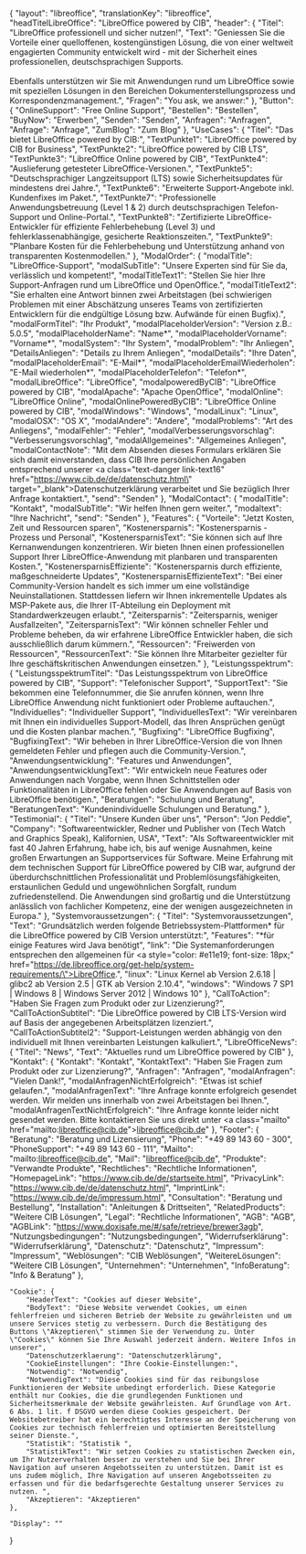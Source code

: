 {
    "layout": "libreoffice",
	"translationKey": "libreoffice",
    "headTitelLibreOffice": "LibreOffice powered by CIB",
    "header": {
        "Titel": "LibreOffice professionell und sicher nutzen!",
        "Text": "Geniessen Sie die Vorteile einer quelloffenen, kostengünstigen Lösung, die von einer weltweit engagierten Community entwickelt wird - mit der Sicherheit eines professionellen, deutschsprachigen Supports. <br><br> Ebenfalls unterstützen wir Sie mit Anwendungen rund um LibreOffice sowie mit speziellen Lösungen in den Bereichen Dokumenterstellungsprozess und Korrespondenzmanagement.",
        "Fragen": "You ask, we answer:"
    },
    "Button": {
        "OnlineSupport": "Free Online Support",
        "Bestellen": "Bestellen",
        "BuyNow": "Erwerben",
        "Senden": "Senden",
        "Anfragen": "Anfragen",
        "Anfrage": "Anfrage",
        "ZumBlog": "Zum Blog"
    },
    "UseCases": {
        "Titel": "Das bietet LibreOffice powered by CIB:",
        "TextPunkte1": "LibreOffice powered by CIB for Business",
        "TextPunkte2": "LibreOffice powered by CIB LTS",
        "TextPunkte3": "LibreOffice Online powered by CIB",
        "TextPunkte4": "Auslieferung getesteter LibreOffice-Versionen.",
        "TextPunkte5": "Deutschsprachiger Langzeitsupport (LTS) sowie Sicherheitsupdates für mindestens drei Jahre.",
        "TextPunkte6": "Erweiterte Support-Angebote inkl. Kundenfixes im Paket.",
        "TextPunkte7": "Professionelle Anwendungsbetreuung (Level 1 & 2) durch deutschsprachigen Telefon-Support und Online-Portal.",
        "TextPunkte8": "Zertifizierte LibreOffice-Entwickler für effiziente Fehlerbehebung (Level 3) und fehlerklassenabhängige, gesicherte Reaktionszeiten.",
        "TextPunkte9": "Planbare Kosten für die Fehlerbehebung und Unterstützung anhand von transparenten Kostenmodellen."
    },
    "ModalOrder": {
        "modalTitle": "LibreOffice-Support",
        "modalSubTitle": "Unsere Experten sind für Sie da, verlässlich und kompetent!",
        "modalTitleText1": "Stellen Sie hier Ihre Support-Anfragen rund um LibreOffice und OpenOffice.",
        "modalTitleText2": "Sie erhalten eine Antwort binnen zwei Arbeitstagen (bei schwierigen Problemen mit einer Abschätzung unseres Teams von zertifizierten Entwicklern für die endgültige Lösung bzw. Aufwände für einen Bugfix).",
        "modalFormTitel": "Ihr Produkt",
        "modalPlaceholderVersion": "Version z.B.: 5.0.5",
        "modalPlaceholderName": "Name*",
        "modalPlaceholderVorname": "Vorname*",
        "modalSystem": "Ihr System",
        "modalProblem": "Ihr Anliegen",
        "DetailsAnliegen": "Details zu Ihrem Anliegen",
        "modalDetails": "Ihre Daten",
        "modalPlaceholderEmail": "E-Mail*",
        "modalPlaceholderEmailWiederholen": "E-Mail wiederholen*",
        "modalPlaceholderTelefon": "Telefon*",
        "modalLibreOffice": "LibreOffice",
        "modalpoweredByCIB": "LibreOffice powered by CIB",
        "modalApache": "Apache OpenOffice",
        "modalOnline": "LibreOffice Online",
        "modalOnlinePoweredByCIB": "LibreOffice Online powered by CIB",
        "modalWindows": "Windows",
        "modalLinux": "Linux",
        "modalOSX": "OS X",
        "modalAndere": "Andere",
        "modalProblems": "Art des Anliegens",
        "modalFehler": "Fehler",
        "modalVerbesserungsvorschlag": "Verbesserungsvorschlag",
        "modalAllgemeines": "Allgemeines Anliegen",
        "modalContactNote": "Mit dem Absenden dieses Formulars erklären Sie sich damit einverstanden, dass CIB Ihre persönlichen Angaben entsprechend unserer <a class=\"text-danger link-text16\" href=\"https://www.cib.de/de/datenschutz.html\" target=\"_blank\">Datenschutzerklärung</a> verarbeitet und Sie bezüglich Ihrer Anfrage kontaktiert.",
        "send": "Senden"
    },
    "ModalContact": {
        "modalTitle": "Kontakt",
        "modalSubTitle": "Wir helfen Ihnen gern weiter.",
        "modaltext": "Ihre Nachricht",
        "send": "Senden"
    },
    "Features": {
        "Vorteile": "Jetzt Kosten, Zeit und Ressourcen sparen",
        "Kostenersparnis": "Kostenersparnis - Prozess und Personal",
        "KostenersparnisText": "Sie können sich auf Ihre Kernanwendungen konzentrieren. Wir bieten Ihnen einen professionellen Support Ihrer LibreOffice-Anwendung mit planbaren und transparenten Kosten.",
        "KostenersparnisEffiziente": "Kostenersparnis durch effiziente, maßgeschneiderte Updates",
        "KostenersparnisEffizienteText": "Bei einer Community-Version handelt es sich immer um eine vollständige Neuinstallationen. Stattdessen liefern wir Ihnen inkrementelle Updates als MSP-Pakete aus, die Ihrer IT-Abteilung ein Deployment mit Standardwerkzeugen erlaubt.",
        "Zeitersparnis": "Zeitersparnis, weniger Ausfallzeiten",
        "ZeitersparnisText": "Wir können schneller Fehler und Probleme beheben, da wir erfahrene LibreOffice Entwickler haben, die sich ausschließlich darum kümmern.",
        "Ressourcen": "Freiwerden von Ressourcen",
        "RessourcenText": "Sie können Ihre Mitarbeiter gezielter für Ihre geschäftskritischen Anwendungen einsetzen."
    },
    "Leistungsspektrum": {
        "LeistungsspektrumTitel": "Das Leistungsspektrum von LibreOffice powered by CIB",
        "Support": "Telefonischer Support",
        "SupportText": "Sie bekommen eine Telefonnummer, die Sie anrufen können, wenn Ihre LibreOffice Anwendung nicht funktioniert oder Probleme auftauchen.",
        "Individuelles": "Individueller Support",
        "IndividuellesText": "Wir vereinbaren mit Ihnen ein individuelles Support-Modell, das Ihren Ansprüchen genügt und die Kosten planbar machen.",
        "Bugfixing": "LibreOffice Bugfixing",
        "BugfixingText": "Wir beheben in Ihrer LibreOffice-Version die von Ihnen gemeldeten Fehler und pflegen auch die Community-Version.",
        "Anwendungsentwicklung": "Features und Anwendungen",
        "AnwendungsentwicklungText": "Wir entwickeln neue Features oder Anwendungen nach Vorgabe, wenn Ihnen Schnittstellen oder Funktionalitäten in LibreOffice fehlen oder Sie Anwendungen auf Basis von LibreOffice benötigen.",
        "Beratungen": "Schulung und Beratung",
        "BeratungenText": "Kundenindividuelle Schulungen und Beratung."
    },
    "Testimonial": {
        "Titel": "Unsere Kunden über uns",
        "Person": "Jon Peddie",
        "Company": "Softwareentwickler, Redner und Publisher von (Tech Watch and Graphics Speak), Kalifornien, USA",
        "Text": "Als Softwareentwickler mit fast 40 Jahren Erfahrung, habe ich, bis auf wenige Ausnahmen, keine großen Erwartungen an Supportservices für Software. Meine Erfahrung mit dem technischen Support für LibreOffice powered by CIB war, aufgrund der überdurchschnittlichen Professionalität und Problemlösungsfähigkeiten, erstaunlichen Geduld und ungewöhnlichen Sorgfalt, rundum zufriedenstellend. Die Anwendungen sind großartig und die Unterstützung anlässlich von fachlicher Kompetenz, eine der wenigen ausgezeichneten in Europa."
    },
    "Systemvoraussetzungen": {
        "Titel": "Systemvoraussetzungen",
        "Text": "Grundsätzlich werden folgende Betriebssystem-Plattformen* für die LibreOffice powered by CIB Version unterstützt:",
        "Features": "*für einige Features wird Java benötigt",
        "link": "Die Systemanforderungen entsprechen den allgemeinen für <a style=\"color: #e11e19; font-size: 18px;\" href=\"https://de.libreoffice.org/get-help/system-requirements/\">LibreOffice</a>.",
        "linux": "Linux Kernel ab Version 2.6.18 ‌‌| glibc2 ab Version 2.5 | GTK ab Version 2.10.4",
        "windows": "Windows 7 SP1 ‌‌| Windows 8 ‌‌| Windows Server 2012 ‌‌| Windows 10"
    },
    "CallToAction": "Haben Sie Fragen zum Produkt oder zur Lizenzierung?",
    "CallToActionSubtitel": "Die LibreOffice powered by CIB LTS-Version wird auf Basis der angegebenen Arbeitsplätzen lizenziert.",
    "CallToActionSubtitel2": "Support-Leistungen werden abhängig von den individuell mit Ihnen vereinbarten Leistungen kalkuliert.",
    "LibreOfficeNews": {
        "Titel": "News",
        "Text": "Aktuelles rund um LibreOffice powered by CIB"
    },
    "Kontakt": {
        "Kontakt": "Kontakt",
        "KontaktText": "Haben Sie Fragen zum Produkt oder zur Lizenzierung?",
        "Anfragen": "Anfragen",
        "modalAnfragen": "Vielen Dank!",
        "modalAnfragenNichtErfolgreich": "Etwas ist schief gelaufen.",
        "modalAnfragenText": "Ihre Anfrage konnte erfolgreich gesendet werden. Wir melden uns innerhalb von zwei Arbeitstagen bei Ihnen.",
        "modalAnfragenTextNichtErfolgreich": "Ihre Anfrage konnte leider nicht gesendet werden. Bitte kontaktieren Sie uns direkt unter <a class=\"mailto\" href=\"mailto:libreoffice@cib.de\">libreoffice@cib.de</a>"
    },
    "Footer": {
        "Beratung": "Beratung und Lizensierung",
        "Phone": "+49 89 143 60 - 300",
        "PhoneSupport": "+49 89 143 60 - 111",
        "Mailto": "mailto:libreoffice@cib.de",
        "Mail": "libreoffice@cib.de",
        "Produkte": "Verwandte Produkte",
        "Rechtliches": "Rechtliche Informationen",
		"HomepageLink": "https://www.cib.de/de/startseite.html",
		"PrivacyLink": "https://www.cib.de/de/datenschutz.html",
		"ImprintLink": "https://www.cib.de/de/impressum.html",
		"Consultation": "Beratung und Bestellung",
		"Installation": "Anleitungen & Drittseiten",
		"RelatedProducts": "Weitere CIB Lösungen",
		"Legal": "Rechtliche Informationen",
		"AGB": "AGB",
		"AGBLink": "https://www.doxisafe.me/#/safe/retrieve/brewer3agb",
		"Nutzungsbedingungen": "Nutzungsbedingungen",
		"Widerrufserklärung": "Widerrufserklärung",
		"Datenschutz": "Datenschutz",
		"Impressum": "Impressum",
        "Weblösungen": "CIB Weblösungen",
        "WeitereLösungen": "Weitere CIB Lösungen",
        "Unternehmen": "Unternehmen",
        "InfoBeratung": "Info & Beratung"
    },

    "Cookie": {
        "HeaderText": "Cookies auf dieser Website",
        "BodyText": "Diese Website verwendet Cookies, um einen fehlerfreien und sicheren Betrieb der Website zu gewährleisten und um unsere Services stetig zu verbessern. Durch die Bestätigung des Buttons \"Akzeptieren\" stimmen Sie der Verwendung zu. Unter \"Cookies\" können Sie Ihre Auswahl jederzeit ändern. Weitere Infos in unserer",
        "Datenschutzerklaerung": "Datenschutzerklärung",
        "CookieEinstellungen": "Ihre Cookie-Einstellungen:",
        "Notwendig": "Notwendig",
        "NotwendigText": "Diese Cookies sind für das reibungslose Funktionieren der Website unbedingt erforderlich. Diese Kategorie enthält nur Cookies, die die grundlegenden Funktionen und Sicherheitsmerkmale der Website gewährleisten. Auf Grundlage von Art. 6 Abs. 1 lit. f DSGVO werden diese Cookies gespeichert. Der Websitebetreiber hat ein berechtigtes Interesse an der Speicherung von Cookies zur technisch fehlerfreien und optimierten Bereitstellung seiner Dienste.",
        "Statistik": "Statistik ",
        "StatistikText": "Wir setzen Cookies zu statistischen Zwecken ein, um Ihr Nutzerverhalten besser zu verstehen und Sie bei Ihrer Navigation auf unseren Angebotsseiten zu unterstützen. Damit ist es uns zudem möglich, Ihre Navigation auf unseren Angebotsseiten zu erfassen und für die bedarfsgerechte Gestaltung unserer Services zu nutzen. ",
        "Akzeptieren": "Akzeptieren"
    },

    "Display": ""
}
